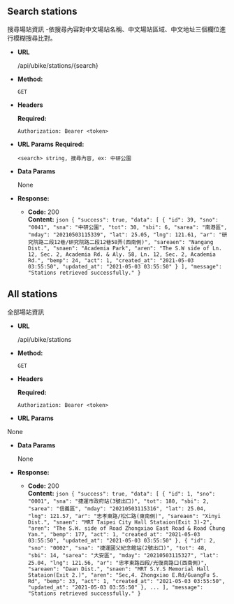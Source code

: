 **Search stations**
----
  搜尋場站資訊
  -依搜尋內容對中文場站名稱、中文場站區域、中文地址三個欄位進行模糊搜尋比對。

* **URL**

  /api/ubike/stations/{search}

* **Method:**

  `GET`

*  **Headers**

   **Required:**

   `Authorization: Bearer <token>`
  
*  **URL Params**
  **Required:**
 
   `<search> string, 搜尋內容, ex: 中研公園`

* **Data Params**

  None

* **Response:**

  * **Code:** 200 <br />
    **Content:** 
        ```json
        {
            "success": true,
            "data": [
                {
                    "id": 39,
                    "sno": "0041",
                    "sna": "中研公園",
                    "tot": 30,
                    "sbi": 6,
                    "sarea": "南港區",
                    "mday": "20210503115339",
                    "lat": 25.05,
                    "lng": 121.61,
                    "ar": "研究院路二段12巷/研究院路二段12巷58弄(西南側)",
                    "sareaen": "Nangang Dist.",
                    "snaen": "Academia Park",
                    "aren": "The S.W side of Ln. 12, Sec. 2, Academia Rd. & Aly. 58, Ln. 12, Sec. 2, Academia Rd.",
                    "bemp": 24,
                    "act": 1,
                    "created_at": "2021-05-03 03:55:50",
                    "updated_at": "2021-05-03 03:55:50"
                }
            ],
            "message": "Stations retrieved successfully."
        }
        ```


**All stations**
----
  全部場站資訊

* **URL**

  /api/ubike/stations

* **Method:**

  `GET`

*  **Headers**

   **Required:**

   `Authorization: Bearer <token>`
  
*  **URL Params**

  None

* **Data Params**

  None

* **Response:**

  * **Code:** 200 <br />
    **Content:** 
        ```json
        {
            "success": true,
            "data": [
                {
                    "id": 1,
                    "sno": "0001",
                    "sna": "捷運市政府站(3號出口)",
                    "tot": 180,
                    "sbi": 2,
                    "sarea": "信義區",
                    "mday": "20210503115316",
                    "lat": 25.04,
                    "lng": 121.57,
                    "ar": "忠孝東路/松仁路(東南側)",
                    "sareaen": "Xinyi Dist.",
                    "snaen": "MRT Taipei City Hall Stataion(Exit 3)-2",
                    "aren": "The S.W. side of Road Zhongxiao East Road & Road Chung Yan.",
                    "bemp": 177,
                    "act": 1,
                    "created_at": "2021-05-03 03:55:50",
                    "updated_at": "2021-05-03 03:55:50"
                },
                {
                    "id": 2,
                    "sno": "0002",
                    "sna": "捷運國父紀念館站(2號出口)",
                    "tot": 48,
                    "sbi": 14,
                    "sarea": "大安區",
                    "mday": "20210503115327",
                    "lat": 25.04,
                    "lng": 121.56,
                    "ar": "忠孝東路四段/光復南路口(西南側)",
                    "sareaen": "Daan Dist.",
                    "snaen": "MRT S.Y.S Memorial Hall Stataion(Exit 2.)",
                    "aren": "Sec,4. Zhongxiao E.Rd/GuangFu S. Rd",
                    "bemp": 33,
                    "act": 1,
                    "created_at": "2021-05-03 03:55:50",
                    "updated_at": "2021-05-03 03:55:50"
                },
                ...
            ],
            "message": "Stations retrieved successfully."
        }
        ```
